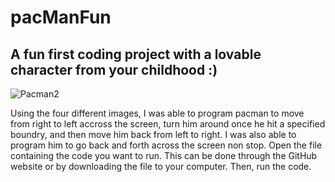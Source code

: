 # pacManFun
## A fun first coding project with a lovable character from your childhood :)

![Pacman2](https://github.com/jordoswan/pacManFun/assets/114445244/8841faf6-b273-4579-a89a-582e70a775db)

Using the four different images, I was able to program pacman to move from right to left accross the screen, turn him around once he hit a specified boundry, and then move him back from left to right. I was also able to program him to go back and forth across the screen non stop.
Open the file containing the code you want to run. This can be done through the GitHub website or by downloading the file to your computer. Then, run the code.
